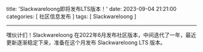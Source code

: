title: 'Slackwareloong即将发布LTS版本！'
date: 2023-09-04 21:21:00
categories: [ 社区信息发布 ]
tags: [ Slackwareloong ]

---

嘿伙计们！Slackwareloong 在2022年6月发布社区版本，中间迭代了一年，最近更新逐渐稳定下来，准备在这个月发布 Slackwareloong LTS 版本。
